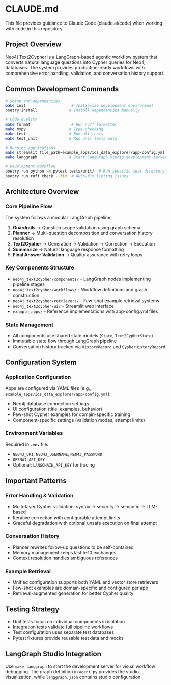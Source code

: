 # CLAUDE.md

This file provides guidance to Claude Code (claude.ai/code) when working with code in this repository.

## Project Overview

Neo4j Text2Cypher is a LangGraph-based agentic workflow system that converts natural language questions into Cypher queries for Neo4j databases. The system provides production-ready workflows with comprehensive error handling, validation, and conversation history support.

## Common Development Commands

```bash
# Setup and dependencies
make init                    # Initialize development environment
poetry install              # Install dependencies manually

# Code quality
make format                  # Run ruff formatter
make mypy                   # Type checking
make test                   # Run all tests
make test_unit              # Run unit tests only

# Running applications
make streamlit file_path=example_apps/iqs_data_explorer/app-config.yml  # Web interface
make langgraph              # Start LangGraph Studio development server

# Development workflow
poetry run python -m pytest tests/unit/  # Run specific test directory
poetry run ruff check --fix  # Auto-fix linting issues
```

## Architecture Overview

### Core Pipeline Flow
The system follows a modular LangGraph pipeline:

1. **Guardrails** → Question scope validation using graph schema
2. **Planner** → Multi-question decomposition and conversation history resolution  
3. **Text2Cypher** → Generation → Validation → Correction → Execution
4. **Summarize** → Natural language response formatting
5. **Final Answer Validation** → Quality assurance with retry loops

### Key Components Structure

- `neo4j_text2cypher/components/` - LangGraph nodes implementing pipeline stages
- `neo4j_text2cypher/workflows/` - Workflow definitions and graph construction
- `neo4j_text2cypher/retrievers/` - Few-shot example retrieval systems
- `neo4j_text2cypher/ui/` - Streamlit web interface
- `example_apps/` - Reference implementations with app-config.yml files

### State Management
- All components use shared state models (`State`, `Text2CypherState`)
- Immutable state flow through LangGraph pipeline
- Conversation history tracked via `HistoryRecord` and `CypherHistoryRecord`

## Configuration System

### Application Configuration
Apps are configured via YAML files (e.g., `example_apps/iqs_data_explorer/app-config.yml`):
- Neo4j database connection settings
- UI configuration (title, examples, behavior)
- Few-shot Cypher examples for domain-specific training
- Component-specific settings (validation modes, attempt limits)

### Environment Variables
Required in `.env` file:
- `NEO4J_URI`, `NEO4J_USERNAME`, `NEO4J_PASSWORD`
- `OPENAI_API_KEY`
- Optional: `LANGCHAIN_API_KEY` for tracing

## Important Patterns

### Error Handling & Validation
- Multi-layer Cypher validation: syntax → security → semantic → LLM-based
- Iterative correction with configurable attempt limits
- Graceful degradation with optional unsafe execution on final attempt

### Conversation History
- Planner rewrites follow-up questions to be self-contained
- Memory management keeps last 5-10 exchanges
- Context resolution handles ambiguous references

### Example Retrieval
- Unified configuration supports both YAML and vector store retrievers
- Few-shot examples are domain-specific and configured per app
- Retrieval-augmented generation for better Cypher quality

## Testing Strategy

- Unit tests focus on individual components in isolation
- Integration tests validate full pipeline workflows
- Test configuration uses separate test databases
- Pytest fixtures provide reusable test data and mocks

## LangGraph Studio Integration

Use `make langgraph` to start the development server for visual workflow debugging. The graph definition in `agent.py` provides the studio visualization, while `langgraph.json` contains studio configuration.
